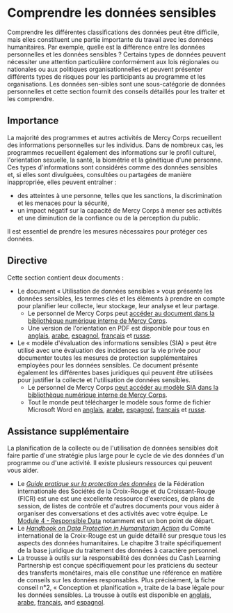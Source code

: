 # Comprendre les données sensibles
Comprendre les différentes classifications des données peut être difficile, mais elles constituent une partie importante du travail avec les données humanitaires. Par exemple, quelle est la différence entre les données personnelles et les données sensibles ? Certains types de données peuvent nécessiter une attention particulière conformément aux lois régionales ou nationales ou aux politiques organisationnelles et peuvent présenter différents types de risques pour les participants au programme et les organisations. Les données sen-sibles sont une sous-catégorie de données personnelles et cette section fournit des conseils détaillés pour les traiter et les comprendre.

## Importance
La majorité des programmes et autres activités de Mercy Corps recueillent des informations personnelles sur les individus. Dans de nombreux cas, les programmes recueillent également des informations sur le profil culturel, l'orientation sexuelle, la santé, la biométrie et la génétique d'une personne. Ces types d'informations sont considérés comme des données sensibles et, si elles sont divulguées, consultées ou partagées de manière inappropriée, elles peuvent entraîner :
- des atteintes à une personne, telles que les sanctions, la discrimination et les menaces pour la sécurité,
- un impact négatif sur la capacité de Mercy Corps à mener ses activités et une diminution de la confiance ou de la perception du public.

Il est essentiel de prendre les mesures nécessaires pour protéger ces données.

## Directive
Cette section contient deux documents :
- Le document « Utilisation de données sensibles » vous présente les données sensibles, les termes clés et les éléments à prendre en compte pour planifier leur collecte, leur stockage, leur analyse et leur partage.
  - Le personnel de Mercy Corps peut [accéder au document dans la bibliothèque numérique interne de Mercy Corps](https://library.mercycorps.org/record/39242).
  - Une version de l'orientation en PDF est disponible pour tous en [anglais](https://dldocs.mercycorps.org/SensitiveDataProcessingGuidance.pdf), [arabe](https://dldocs.mercycorps.org/SensitiveDataGuidance-AR.pdf), [espagnol](https://dldocs.mercycorps.org/SensitiveDataGuidance-ES.pdf), [français](https://dldocs.mercycorps.org/SensitiveDataGuidance-FR.pdf) et [russe](https://dldocs.mercycorps.org/SensitiveDataGuidance-RU.pdf).
- Le « modèle d'évaluation des informations sensibles (SIA) » peut être utilisé avec une évaluation des incidences sur la vie privée pour documenter toutes les mesures de protection supplémentaires employées pour les données sensibles. Ce document présente également les différentes bases juridiques qui peuvent être utilisées pour justifier la collecte et l'utilisation de données sensibles.
  - Le personnel de Mercy Corps [peut accéder au modèle SIA dans la bibliothèque numérique interne de Mercy Corps](https://library.mercycorps.org/record/39246).
  - Tout le monde peut télécharger le modèle sous forme de fichier Microsoft Word en [anglais](http://dldocs.mercycorps.org/SensitiveInformationAssessmentTemplate.docx), [arabe](http://dldocs.mercycorps.org/SensitiveInformationAssessmentTemplate-AR.docx), [espagnol](http://dldocs.mercycorps.org/SensitiveInformationAssessmentTemplate-ES.docx), [français](http://dldocs.mercycorps.org/SensitiveInformationAssessmentTemplate-FR.docx) et [russe](http://dldocs.mercycorps.org/SensitiveInformationAssessmentTemplate-RU.docx).

## Assistance supplémentaire
La planification de la collecte ou de l'utilisation de données sensibles doit faire partie d'une stratégie plus large pour le cycle de vie des données d'un programme ou d'une activité. Il existe plusieurs ressources qui peuvent vous aider.
- Le [*Guide pratique sur la protection des données*](https://preparecenter.org/toolkit/data-playbook-toolkit/) de la Fédération internationale des Sociétés de la Croix-Rouge et du Croissant-Rouge (FICR) est une est une excellente ressource d'exercices, de plans de session, de listes de contrôle et d'autres documents pour vous aider à organiser des conversations et des activités avec votre équipe. Le [Module 4 - Responsible Data](https://preparecenter.org/responsible-data-data-playbook-beta/) notamment est un bon point de départ.
- Le [*Handbook on Data Protection in Humanitarian Action*](https://www.icrc.org/en/data-protection-humanitarian-action-handbook) du Comité international de la Croix-Rouge est un guide détaillé sur presque tous les aspects des données humanitaires. Le chapitre 3 traite spécifiquement de la base juridique du traitement des données à caractère personnel.
- La trousse à outils sur la responsabilité des données du Cash Learning Partnership est conçue spécifiquement pour les praticiens du secteur des transferts monétaires, mais elle constitue une référence en matière de conseils sur les données responsables. Plus précisément, la fiche conseil n°2, « Conception et planification », traite de la base légale pour les données sensibles. La trousse à outils est disponible en [anglais](https://www.calpnetwork.org/wp-content/uploads/2021/03/Data-Responsibility-Toolkit_A-guide-for-Cash-and-Voucher-Practitioners.pdf), [arabe](https://www.calpnetwork.org/ar/publication/data-responsibility-toolkit-a-guide-for-cva-practitioners/), [français](https://www.calpnetwork.org/fr/publication/data-responsibility-toolkit-a-guide-for-cva-practitioners/), and [espagnol](https://www.calpnetwork.org/es/publication/data-responsibility-toolkit-a-guide-for-cva-practitioners/).
